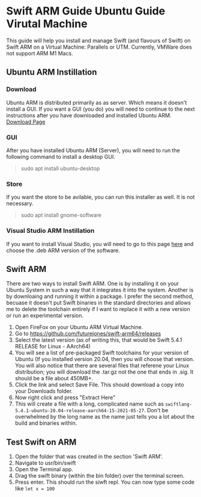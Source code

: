 # Swift ARM Guide Ubuntu Guide Virutal Machine

This guide will help you install and manage Swift (and flavours of Swift) on Swift ARM on a Virtual Machine: Parallels or UTM. Currently, VMWare does not support ARM M1 Macs.

## Ubuntu ARM Instillation 

### Download
Ubuntu ARM is distributed primarily as as server. Which means it doesn't install a GUI. If you want a GUI (you do) you will need to continue to the next instructions after you have downloaded and installed Ubuntu ARM.
[Download Page](https://ubuntu.com/download/server/arm)
### GUI
After you  have installed Ubuntu ARM (Server), you will need to run the following command to install a desktop GUI.

> sudo apt install ubuntu-desktop

### Store
If you want the store to be avilable, you can run this installer as well. It is not necessary.

> sudo apt install gnome-software

### Visual Studio ARM Instillation
If you want to install Visual Studio, you will need to go to this page [here](https://code.visualstudio.com/download) and choose the .deb ARM version of the software. 

## Swift ARM
There are two ways to install Swift ARM. One is by installing it on your Ubuntu System in such a way that it integrates it into the system. Another is by downloaing and running it within a package. I prefer the second method, becuase it doesn't put Swift binaries in the standard directories and allows me to delete the toolchain entirely if I want to replace it with a new version or run an experimental version.

1. Open FireFox on your Ubuntu ARM Virtual Machine.
2. Go to https://github.com/futurejones/swift-arm64/releases
3. Select the latest version (as of writing this, that would be Swift 5.4.1 RELEASE for Linux - AArch64)
3. You will see a list of pre-packaged Swift toolchains for your version of Ubuntu (If you installed version 20.04, then you will choose that version. You will also notice that there are several files that referene your Linux distribution; you will download the .tar.gz not the one that ends in .sig. It should be a file about 450MB+.
4. Click the link and select Save File. This should download a copy into your Downloads folder. 
5. Now right click and press "Extract Here"
6. This will create a file with a long, complicated name such as `swiftlang-5.4.1-ubuntu-20.04-release-aarch64-15-2021-05-27`. Don't be overwhelmed by the long name as the name just tells you a lot about the build and binaries within. 

## Test Swift on ARM
1. Open the folder that was created in the section 'Swift ARM'. 
2. Navigate to usr/bin/swift
3. Open the Terminal app. 
4. Drag the swift binary (within the bin folder) over the terminal screen. 
5. Press enter. This should run the siwft repl. You can now type some code like ```let x = 100```
